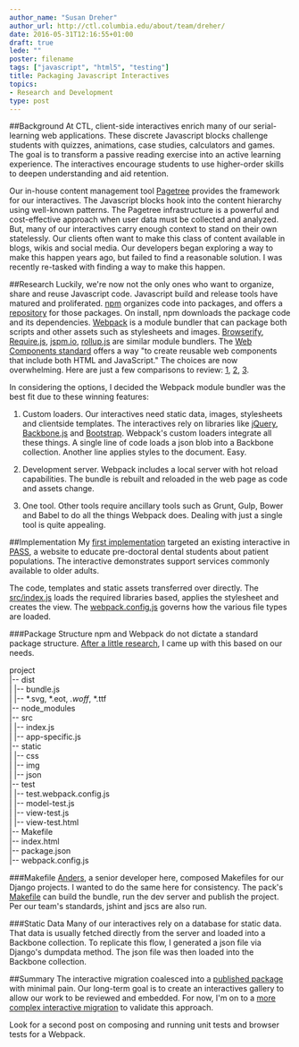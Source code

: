 ```yaml
---
author_name: "Susan Dreher"
author_url: http://ctl.columbia.edu/about/team/dreher/
date: 2016-05-31T12:16:55+01:00
draft: true
lede: ""
poster: filename
tags: ["javascript", "html5", "testing"]
title: Packaging Javascript Interactives 
topics:
- Research and Development
type: post
---
```


##Background
At CTL, client-side interactives enrich many of our serial-learning web applications. These discrete Javascript blocks challenge students with quizzes, animations, case studies, calculators and games. The goal is to transform a passive reading exercise into an active learning experience. The interactives encourage students to use higher-order skills to deepen understanding and aid retention.

Our in-house content management tool [Pagetree](https://github.com/ccnmtl/django-pagetree) provides the framework for our interactives. The Javascript blocks hook into the content hierarchy using well-known patterns. The Pagetree infrastructure is a powerful and cost-effective approach when user data must be collected and analyzed. But, many of our interactives carry enough context to stand on their own statelessly. Our clients often want to make this class of content available in blogs, wikis and social media. Our developers began exploring a way to make this happen years ago, but failed to find a reasonable solution. I was recently re-tasked with finding a way to make this happen.

##Research
Luckily, we're now not the only ones who want to organize, share and reuse Javascript code. Javascript build and release tools have matured and proliferated. [npm](https://npmjs.org) organizes code into packages, and offers a [repository](http://npmjs.org) for those packages. On install, npm downloads the package code and its dependencies. [Webpack](http://webpack.github.io/) is a module bundler that can package both scripts and other assets such as stylesheets and images. [Browserify](http://browserify.org/), [Require.js](http://requirejs.org/), [jspm.io](http://jspm.io/), [rollup.js](http://rollupjs.org/) are similar module bundlers. The [Web Components standard](http://webcomponents.org/presentations/web-components-the-future-is-here/) offers a way "to create reusable web components that include both HTML and JavaScript." The choices are now overwhelming. Here are just a few comparisons to review: [1](http://www.slant.co/topics/1089/compare/~webpack_vs_browserify_vs_requirejs), [2](https://webpack.github.io/docs/comparison.html), [3](https://medium.com/@housecor/browserify-vs-webpack-b3d7ca08a0a9#.142du03jv).

In considering the options, I decided the Webpack module bundler was the best fit due to these winning features:

1. Custom loaders. Our interactives need static data, images, stylesheets and clientside templates. The interactives rely on libraries like [jQuery](jquery.org), [Backbone.js](http://backbonejs.org/) and [Bootstrap](http://getbootstrap.com/). Webpack's custom loaders integrate all these things. A single line of code loads a json blob into a Backbone collection. Another line applies styles to the document. Easy.

2. Development server. Webpack includes a local server with hot reload capabilities. The bundle is rebuilt and reloaded in the web page as code and assets change.

3. One tool. Other tools require ancillary tools such as Grunt, Gulp, Bower and Babel to do all the things Webpack does. Dealing with just a single tool is quite appealing.

##Implementation
My [first implementation](https://github.com/ccnmtl/supportservices-pack) targeted an existing interactive in [PASS](http://pass.ccnmtl.columbia.edu), a website to educate pre-doctoral dental students about patient populations. The interactive demonstrates support services commonly available to older adults.

The code, templates and static assets transferred over directly. The [src/index.js](https://github.com/ccnmtl/supportservices-pack/blob/master/src/index.js) loads the required libraries based, applies the stylesheet and creates the view. The [webpack.config.js](https://github.com/ccnmtl/supportservices-pack/blob/master/webpack.config.js) governs how the various file types are loaded. 

###Package Structure
npm and Webpack do not dictate a standard package structure. [After a little research](http://stackoverflow.com/questions/5178334/folder-structure-for-a-node-js-project), I came up with this based on our needs.
 
  project  
  |-- dist  
  |   |-- bundle.js  
  |   |-- *.svg, *.eot, *.woff*, *.ttf  
  |-- node_modules  
  |-- src  
  |   |-- index.js  
  |   |-- app-specific.js  
  |-- static  
  |   |-- css  
  |   |-- img  
  |   |-- json  
  |-- test  
  |   |-- test.webpack.config.js  
  |   |-- model-test.js  
  |   |-- view-test.js  
  |   |-- view-test.html  
  |-- Makefile  
  |-- index.html  
  |-- package.json  
  |-- webpack.config.js  

###Makefile
[Anders](http://ctl.columbia.edu/about/team/pearson/), a senior developer here, composed Makefiles for our Django projects. I wanted to do the same here for consistency. The pack's [Makefile](https://github.com/ccnmtl/supportservices-pack/blob/master/Makefile) can build the bundle, run the dev server and publish the project. Per our team's standards, jshint and jscs are also run.

###Static Data
Many of our interactives rely on a database for static data. That data is usually fetched directly from the server and loaded into a Backbone collection. To replicate this flow, I generated a json file via Django's dumpdata method. The json file was then loaded into the Backbone collection.

##Summary
The interactive migration coalesced into a [published package](https://www.npmjs.com/package/supportservices-pack) with minimal pain. Our long-term goal is to create an interactives gallery to allow our work to be reviewed and embedded. For now, I'm on to a [more complex interactive migration](https://github.com/ccnmtl/dentalvisitactivity-pack) to validate this approach.

Look for a second post on composing and running unit tests and browser tests for a Webpack.
